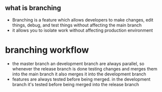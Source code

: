 ## what is branching

- Branching is a feature which allows developers to make changes, edit things, debug, and test things without affecting the main branch
- it allows you to isolate work without affecting production environment

# branching workflow

- the master branch an development branch are always parallel, so whenever the release branch is done testing changes and merges them into the main branch it also merges it into the development branch
- features are always tested before being merged. in the development branch it's tested before being merged into the release branch